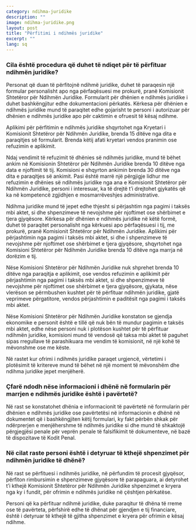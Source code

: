 ```yaml
---
category: ndihma-juridike
description: ""
image: ndihma-juridike.png
layout: post
title: "Përfitimi i ndihmës juridike"
excerpt: ""
lang: sq
---
```

<script>
var data = { topics: [
  {
    title: "Procedurat për përfitimin e ndihmës juridike",
    text: function(){ return $("#part1").html(); }
  },
  {
    title: "Shpenzimet",
    text: function(){ return $("#part2").html(); }
  }
]}
</script>

<div id="part1" class="hidden">
<h3>Cila është procedura që duhet të ndiqet për të përfituar ndihmën juridike?</h3>
<p>Personat që duan të përfitojnë ndihmë juridike, duhet të paraqesin një formular personalisht apo nga përfaqësuesi me prokurë, pranë Komisionit Shtetëror për Ndihmën Juridike. Formularit për dhënien e ndihmës juridike i duhet bashkëngjitur edhe dokumentacioni përkatës. Kërkesa për dhënien e ndihmës juridike mund të paraqitet edhe gojarisht te personi i autorizuar për dhënien e ndihmës juridike apo për caktimin e ofruesit të kësaj ndihme.</p>
<p>Aplikimi për përfitimin e ndihmës juridike shqyrtohet nga Kryetari i Komisionit Shtetëror për Ndihmën Juridike, brenda 15 ditëve nga dita e paraqitjes së formularit. Brenda këtij afati kryetari  vendos  pranimin ose refuzimin e aplikimit.</p>
<p>Ndaj vendimit të refuzimit të dhënies së ndihmës juridike, mund të bëhet ankim në Komisionin Shtetëror për Ndihmën Juridike brenda 10 ditëve nga data e njoftimit të tij. Komisioni e shqyrton ankimin brenda 30 ditëve nga dita e paraqitjes së ankimit. Pasi është marrë një përgjigje lidhur me refuzimin e dhënies së ndihmës juridike nga ana e Komisionit Shtetëror për Ndihmën Juridike, personi i interesuar, ka të drejtë t’i drejtohet gjykatës që ka në kompetencë zgjidhjen e mosmarrëveshjes administrative. </p>
<p>Ndihma juridike mund të jepet edhe thjesht si përjashtim nga pagimi i taksës mbi aktet, si dhe shpenzimeve të nevojshme për njoftimet ose shërbimet e tjera gjyqësore. Kërkesa për dhënien e ndihmës juridike në këtë formë, duhet të paraqitet personalisht nga kërkuesi apo përfaqësuesi i tij, me prokurë, pranë Komisionit Shtetëror për Ndihmën Juridike. Aplikimi për përjashtimin nga pagimi i taksës mbi aktet, si dhe i shpenzimeve të nevojshme për njoftimet ose shërbimet e tjera gjyqësore, shqyrtohet nga Komisioni Shtetëror për Ndihmën Juridike brenda 10 ditëve nga marrja në dorëzim e tij. </p>
<p>Nëse Komisioni Shtetëror për Ndihmën Juridike nuk shprehet brenda 10 ditëve nga paraqitja e aplikimit, ose vendos refuzimin e aplikimit për përjashtimin nga pagimi i taksës mbi aktet, si dhe shpenzimeve të nevojshme për njoftimet ose shërbimet e tjera gjyqësore, gjykata, nëse vlerëson se përmbushen kushtet për të përfituar ndihmën juridike, gjatë veprimeve përgatitore, vendos përjashtimin e paditësit nga pagimi i taksës mbi aktet.</p>
<p>Nëse Komisioni Shtetëror për Ndihmën Juridike konstaton se gjendja ekonomike e personit është e tillë që nuk bën të mundur pagimin e taksës mbi aktet, edhe nëse personi  nuk i plotëson kushtet për të përfituar ndihmën juridike, komisioni mund të vendosë që taksa mbi aktet të paguhet  sipas rregullave të parashikuara me vendim të komisionit, në një kohë të mëvonshme ose me këste. </p>
<p>Në rastet kur ofrimi i ndihmës juridike paraqet urgjencë, vërtetimi i plotësimit të kritereve mund të bëhet në një moment të mëvonshëm dhe ndihma juridike jepet menjëherë. </p>
<h3>Çfarë ndodh nëse informacioni i dhënë në formularin për marrjen e ndihmës juridike është i pavërtetë?</h3>
<p>Në rast se konstatohet dhënia e informacionit të pavërtetë në formularin për dhënien e ndihmës juridike ose pavërtetësi në informacionin e dhënë në dokumentet që i bashkëngjiten këtij formulari, ky fakt përbën shkak për ndërprerjen e menjëhershme të ndihmës juridike si dhe mund të shkaktojë përgjegjësi penale për veprën penale të falsifikimit të dokumenteve, në bazë të dispozitave të Kodit Penal.</p>
</div>

<div id="part2" class="hidden">
<h3>Në cilat raste personi është i detyruar të kthejë shpenzimet për ndihmën juridike të dhënë?</h3>
<p>Në rast se përfituesi i ndihmës juridike, në përfundim të procesit gjyqësor, përfiton rimbursimin e shpenzimeve gjyqësore të parapaguara, ai detyrohet t’i kthejë Komisionit Shtetëror për Ndihmën Juridike shpenzimet e kryera nga ky i fundit, për ofrimin e ndihmës juridike në çështjen përkatëse. </p>
<p>Personi që ka përfituar ndihmë juridike, duke paraqitur të dhëna të rreme ose të pavërteta, përfshirë edhe të dhënat për gjendjen e tij financiare, është i detyruar të kthejë të gjitha shpenzimet e kryera për ofrimin e kësaj ndihme.</p>
</div>

<div class="post-content"></div>
